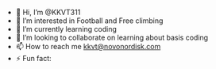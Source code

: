 - 👋 Hi, I’m @KKVT311
- 👀 I’m interested in Football and Free climbing
- 🌱 I’m currently learning coding
- 💞️ I’m looking to collaborate on learning about basis coding
- 📫 How to reach me kkvt@novonordisk.com
- ⚡ Fun fact: 

<!---
KKVT311/KKVT311 is a ✨ special ✨ repository because its `README.md` (this file) appears on your GitHub profile.
You can click the Preview link to take a look at your changes.
--->
